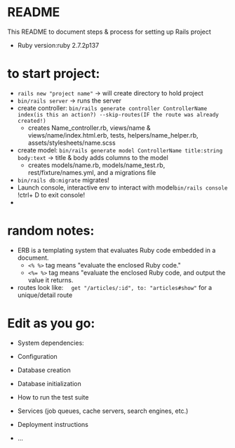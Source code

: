 # README

This README to document steps & process for setting up Rails project

* Ruby version:ruby 2.7.2p137


# to start project: 
* ``` rails new "project name" ``` -> will create directory to hold project
* ``` bin/rails server ``` -> runs the server
* create controller: ``` bin/rails generate controller ControllerName index(is this an action?) --skip-routes(IF the route was already created!) ```
     * creates Name_controller.rb, views/name & views/name/index.html.erb, tests, helpers/name_helper.rb, assets/stylesheets/name.scss    
* create model: ``` bin/rails generate model ControllerName title:string body:text ``` -> title & body adds columns to the model
    * creates models/name.rb, models/name_test.rb, rest/fixture/names.yml, and a migrations file  
* ``` bin/rails db:migrate ``` migrates! 
* Launch console, interactive env to interact with model``` bin/rails console ``` !ctrl+ D to exit console!
* 
# random notes: 
* ERB is a templating system that evaluates Ruby code embedded in a document.
    * ``` <% %> ``` tag means "evaluate the enclosed Ruby code." 
    * ``` <%= %> ``` tag means "evaluate the enclosed Ruby code, and output the value it returns.
* routes look like: ```   get "/articles/:id", to: "articles#show" ``` for a unique/detail route
# Edit as you go: 
* System dependencies:

* Configuration

* Database creation

* Database initialization

* How to run the test suite

* Services (job queues, cache servers, search engines, etc.)

* Deployment instructions

* ...

